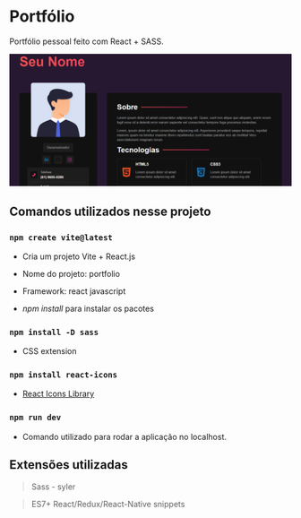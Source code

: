 # Portfólio

Portfólio pessoal feito com React + SASS. 

![portfolio screenshot](./public/portfolio.png)

## Comandos utilizados nesse projeto

### `npm create vite@latest`

* Cria um projeto Vite + React.js

* Nome do projeto: portfolio

* Framework: react javascript

* *npm install* para instalar os pacotes

### `npm install -D sass`
* CSS extension

### `npm install react-icons`

* [React Icons Library](https://react-icons.github.io/react-icons)

### `npm run dev`

* Comando utilizado para rodar a aplicação no localhost.

## Extensões utilizadas

> Sass - syler

> ES7+ React/Redux/React-Native snippets